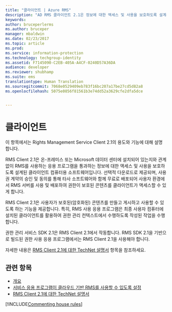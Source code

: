 ```yaml
---
title: "클라이언트 | Azure RMS"
description: "AD RMS 클라이언트 2.1은 정보에 대한 액세스 및 사용을 보호하도록 설계된 클라이언트 컴퓨터용 소프트웨어입니다."
keywords: 
author: bruceperlerms
ms.author: bruceper
manager: mbaldwin
ms.date: 02/23/2017
ms.topic: article
ms.prod: 
ms.service: information-protection
ms.technology: techgroup-identity
ms.assetid: F7145090-C2EB-405A-A4CF-0240D57A36DA
audience: developer
ms.reviewer: shubhamp
ms.suite: ems
translationtype: Human Translation
ms.sourcegitcommit: 7068e0529409eb783f16bc207a17be27cd5d82a8
ms.openlocfilehash: 5075e0856f81561b3e74dd52a3629cfe2dfa5dce


---
```


# <a name="client"></a>클라이언트

이 항목에서는 Rights Management Service Client 2.1의 용도와 기능에 대해 설명합니다.

RMS Client 2.1은 온-프레미스 또는 Microsoft 데이터 센터에 설치되어 있는지와 관계없이 RMS를 사용하는 응용 프로그램을 통과하는 정보에 대한 액세스 및 사용을 보호하도록 설계된 클라이언트 컴퓨터용 소프트웨어입니다. 선택적 다운로드로 제공되며, 사용권 계약의 승인 및 동의를 통해 타사 소프트웨어와 함께 무료로 배포되어 사용자 환경에서 RMS 서버를 사용 및 배포하여 권한이 보호된 콘텐츠를 클라이언트가 액세스할 수 있게 합니다.

RMS Client 2.1은 사용자가 보호된(암호화된) 콘텐츠를 만들고 게시하고 사용할 수 있도록 하는 기능을 제공합니다. 특히, RMS 사용 응용 프로그램은 최종 사용자 컴퓨터에 설치된 클라이언트를 활용하여 권한 관리 컨텍스트에서 수행하도록 작성된 작업을 수행합니다.

권한 관리 서비스 SDK 2.1은 RMS Client 2.1에서 작동합니다. RMS SDK 2.1을 기반으로 빌드된 권한 사용 응용 프로그램에서는 RMS Client 2.1을 사용해야 합니다.

자세한 내용은 [RMS Client 2.1에 대한 TechNet 설명서](https://TechNet.Microsoft.Com/library/jj159267(WS.10).aspx) 항목을 참조하세요.

## <a name="related-topics"></a>관련 항목

* [개요](ad-rms-overview.md)
* [서비스 응용 프로그램이 클라우드 기반 RMS를 사용할 수 있도록 설정](how-to-use-file-api-with-aadrm-cloud.md)
* [RMS Client 2.1에 대한 TechNet 설명서](https://TechNet.Microsoft.Com/en-us/library/jj159267(WS.10).aspx)

[!INCLUDE[Commenting house rules](../includes/houserules.md)]


<!--HONumber=Jan17_HO4-->


